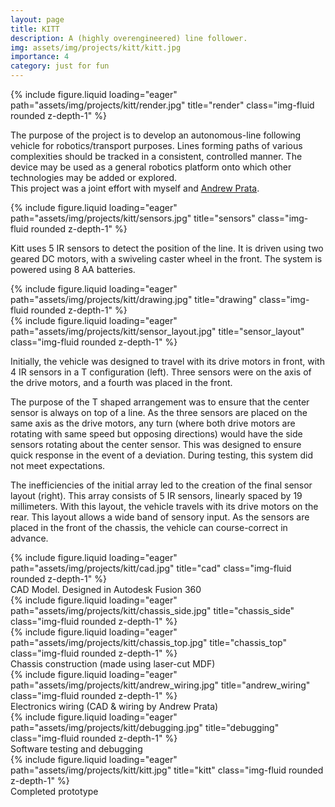 ```yaml
---
layout: page
title: KITT
description: A (highly overengineered) line follower.
img: assets/img/projects/kitt/kitt.jpg
importance: 4
category: just for fun
---
```


<div class="row">
    <div class="col-sm mt-3 mt-md-0">
        {% include figure.liquid loading="eager" path="assets/img/projects/kitt/render.jpg" title="render" class="img-fluid rounded z-depth-1" %}
    </div>
</div>

The purpose of the project is to develop an autonomous-line following vehicle for robotics/transport purposes. Lines forming paths of various complexities should be tracked in a consistent, controlled manner. The device may be used as a general robotics platform onto which other technologies may be added or explored.  
This project was a joint effort with myself and [Andrew Prata](https://www.linkedin.com/in/andrew-p-jr).

<div class="row">
    <div class="col-sm mt-3 mt-md-0">
        {% include figure.liquid loading="eager" path="assets/img/projects/kitt/sensors.jpg" title="sensors" class="img-fluid rounded z-depth-1" %}
    </div>
</div>

Kitt uses 5 IR sensors to detect the position of the line. It is driven using two geared DC motors, with a swiveling caster wheel in the front. The system is powered using 8 AA batteries.

<div class="row">
    <div class="col-sm mt-3 mt-md-0">
        {% include figure.liquid loading="eager" path="assets/img/projects/kitt/drawing.jpg" title="drawing" class="img-fluid rounded z-depth-1" %}
    </div>
</div>
<div class="row">
    <div class="col-sm mt-3 mt-md-0">
        {% include figure.liquid loading="eager" path="assets/img/projects/kitt/sensor_layout.jpg" title="sensor_layout" class="img-fluid rounded z-depth-1" %}
    </div>
</div>

Initially, the vehicle was designed to travel with its drive motors in front, with 4 IR sensors in a T configuration (left). Three sensors were on the axis of the drive motors, and a fourth was placed in the front.

The purpose of the T shaped arrangement was to ensure that the center sensor is always on top of a line. As the three sensors are placed on the same axis as the drive motors, any turn (where both drive motors are rotating with same speed but opposing directions) would have the side sensors rotating about the center sensor. This was designed to ensure quick response in the event of a deviation. During testing, this system did not meet expectations.  

The inefficiencies of the initial array led to the creation of the final sensor layout (right). This array consists of 5 IR sensors, linearly spaced by 19 millimeters. With this layout, the vehicle travels with its drive motors on the rear. This layout allows a wide band of sensory input. As the sensors are placed in the front of the chassis, the vehicle can course-correct in advance.

<div class="row">
    <div class="col-sm mt-3 mt-md-0">
        {% include figure.liquid loading="eager" path="assets/img/projects/kitt/cad.jpg" title="cad" class="img-fluid rounded z-depth-1" %}
    </div>
</div>
<div class="caption">
    CAD Model. Designed in Autodesk Fusion 360
</div>
<div class="row">
    <div class="col-sm mt-4 mt-md-0">
        {% include figure.liquid loading="eager" path="assets/img/projects/kitt/chassis_side.jpg" title="chassis_side" class="img-fluid rounded z-depth-1" %}
    </div>
    <div class="col-sm mt-4 mt-md-0">
        {% include figure.liquid loading="eager" path="assets/img/projects/kitt/chassis_top.jpg" title="chassis_top" class="img-fluid rounded z-depth-1" %}
    </div>
</div>
<div class="caption">
    Chassis construction (made using laser-cut MDF)
</div>
<div class="row">
    <div class="col-sm mt-3 mt-md-0">
        {% include figure.liquid loading="eager" path="assets/img/projects/kitt/andrew_wiring.jpg" title="andrew_wiring" class="img-fluid rounded z-depth-1" %}
    </div>
</div>
<div class="caption">
    Electronics wiring (CAD & wiring by Andrew Prata)
</div>
<div class="row">
    <div class="col-sm mt-3 mt-md-0">
        {% include figure.liquid loading="eager" path="assets/img/projects/kitt/debugging.jpg" title="debugging" class="img-fluid rounded z-depth-1" %}
    </div>
</div>
<div class="caption">
    Software testing and debugging
</div>
<div class="row">
    <div class="col-sm mt-3 mt-md-0">
        {% include figure.liquid loading="eager" path="assets/img/projects/kitt/kitt.jpg" title="kitt" class="img-fluid rounded z-depth-1" %}
    </div>
</div>
<div class="caption">
    Completed prototype
</div>
